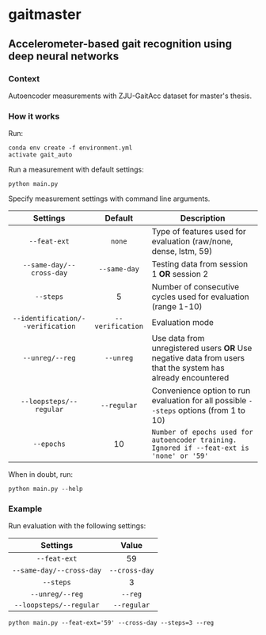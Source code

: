 # gaitmaster

## Accelerometer-based gait recognition using deep neural networks

### Context

Autoencoder measurements with ZJU-GaitAcc dataset for master's thesis.

### How it works

Run:
```batch
conda env create -f environment.yml
activate gait_auto
```

Run a measurement with default settings:
```
python main.py
```

Specify measurement settings with command line arguments. 

| Settings                          | Default          | Description |
|:---------------------------------:|:----------------:|-------------|
| `--feat-ext`                      | `none`           | Type of features used for evaluation (raw/none, dense, lstm, 59) | 
| `--same-day/--cross-day`          | `--same-day`     | Testing data from session 1 **OR** session 2 |
| `--steps`                         | 5                | Number of consecutive cycles used for evaluation (range 1-10) |
| `--identification/--verification` | `--verification` | Evaluation mode |
| `--unreg/--reg`                   | `--unreg`        | Use data from unregistered users **OR** Use negative data from users that the system has already encountered |
| `--loopsteps/--regular`           | `--regular`      | Convenience option to run evaluation for all possible `--steps` options (from 1 to 10) |
| `--epochs`                        | 10               | `Number of epochs used for autoencoder training. Ignored if --feat-ext is 'none' or '59'` |

When in doubt, run:
```
python main.py --help
```

### Example

Run evaluation with the following settings:

| Settings                 | Value         | 
|:------------------------:|:-------------:|
| `--feat-ext`             | 59            |
| `--same-day/--cross-day` | `--cross-day` |
| `--steps`                | 3             |
| `--unreg/--reg`          | `--reg`       |
| `--loopsteps/--regular`  | `--regular`   |

```
python main.py --feat-ext='59' --cross-day --steps=3 --reg
```